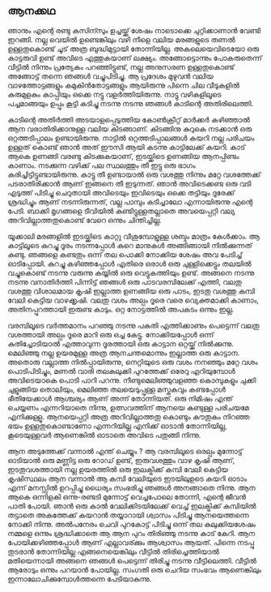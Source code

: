 ## ആനക്കഥ

ഞാനും എന്റെ രണ്ടു കസിന്സും ഉച്ചയ്ക്ക് ശേഷം നാടൊക്കെ ചുറ്റിക്കാണാൻ വേണ്ടി ഇറങ്ങി. നല്ല വെയിൽ ഉണ്ടെങ്കിലും വഴി നീളെ വലിയ മരങ്ങളുടെ തണൽ ഉള്ളതുകൊണ്ട് ചൂട് അത്ര ബുദ്ധിമുട്ടായി തോന്നിയില്ല. അകലെയെവിടെയോ ഒരു കാട്ടരുവി ഉണ്ട് അവിടെ എത്തുകയാണ് ലക്ഷ്യം. അങ്ങോട്ടൊന്നും പോകരുതെന്ന് വീട്ടിൽ നിന്നും പ്രത്യേകം പറഞ്ഞിട്ടുണ്ട്, നല്ല അനുസരണ ഉള്ളതുകൊണ്ട് അങ്ങോട്ട് തന്നെ ഞങ്ങൾ വച്ചുപിടിച്ചു. ആ പ്രദേശം മുഴുവൻ വലിയ വാഴത്തോട്ടങ്ങളും കമുകിൻതോട്ടങ്ങളും ആയിരുന്നു പിന്നെ ചില വീടുകളിൽ കുരുമുളകും കാപ്പിയും ഒക്കെ നട്ടു വളർത്തിയിരുന്നു. നാട്ടു വഴികളിലൂടെ പച്ചമാങ്ങയും ഉപ്പും കൂട്ടി കടിച്ചു നടന്നു നടന്നു ഞങ്ങൾ കാടിന്റെ അതിരിലെത്തി.

കാടിന്റെ അതിർത്തി അടയാളപ്പെടുത്തിയ കോൺക്രീറ്റ് മാർക്കർ കഴിഞ്ഞാൽ ആന വരാതിരിക്കാനുള്ള വലിയ കിടങ്ങാണ്. കിടങ്ങിനു കുറുകെ നടക്കാൻ ഒരു ഒറ്റത്തടിപ്പാലം ഉണ്ടായിരുന്നു. നാട്ടിൽ ഒറ്റത്തടിപ്പാലങ്ങൾ കയറി നല്ല പരിചയം ഉള്ളത് കൊണ്ട് ഞാൻ അത് ഈസി ആയി കടന്നു കാട്ടിലേക്ക് കയറി. കാട് ആകെ ഉണങ്ങി വരണ്ടു കിടക്കുകയാണ്, ഇടയ്ക്കിടെ ഉണങ്ങിയ ആനപ്പിണ്ടം കാണാം. നടക്കുന്ന വഴിക്ക് പല സ്ഥലത്തും തീ ഇട്ടു ഒരു ഭാഗം കരിച്ചിട്ടിട്ടുണ്ടായിരുന്നു. കാട്ടു തീ ഉണ്ടായാൽ ഒരു വശത്തു നിന്നും മറ്റേ വശത്തേക്ക് പടരാതിരിക്കാൻ ആണ് ഇങ്ങനെ തീ ഇടുന്നത്. ഞാൻ അവിടെക്കണ്ട ഒരു വടി എടുത്ത് പിടിച്ചു ചെറുതായി അവിടെയും ഇവിടെയും ഒക്കെ തട്ടിയും ദൂരേക്ക് ശ്രദ്ധിച്ചും ആണ് നടന്നിരുന്നത്, വല്ല പാമ്പും കടിച്ചാലോ എന്നായിരുന്നു എന്റെ പേടി. ബാക്കി മൃഗങ്ങളെ ടീവിയിൽ കണ്ടിട്ടുള്ളതല്ലാതെ അവയെപ്പറ്റി വല്യ അറിവില്ലാത്തതുകൊണ്ട് വേറെ ഒന്നും ചിന്തിച്ചില്ല.

യൂക്കാലി മരങ്ങളിൽ ഇടയ്ക്കിടെ കാറ്റു വീശുമ്പോളുള്ള ശബ്ദം മാത്രം കേൾക്കാം. ആ കാട്ടിലൂടെ കുറച്ചു ദൂരം നടന്നപ്പോൾ കുറെ മാനുകൾ അങ്ങിങ്ങായി നിൽക്കുന്നത് കണ്ടു. ഞങ്ങളെ കണ്ടതും ഒന്ന് തല പൊക്കി നോക്കിയ ശേഷം അവ പേടിച്ച് ഓടിപ്പോയി. കുറച്ചു കഴിഞ്ഞപ്പോൾ എതിരെ ഒരാൾ ഒരു ചുള്ളിക്കെട്ടും തലയിൽ വച്ചുകൊണ്ട് നടന്നു വരുന്നു കയ്യിൽ ഒരു വെട്ടുകത്തിയും ഉണ്ട്. അങ്ങനെ നടന്നു നടന്നു വനാതിർത്തി പിന്നിട്ട് ഞങ്ങൾ ഒരു പാടവരമ്പിലേക്ക് എത്തി, വലതു വശത്തു വിശാലമായ കൃഷി ഇല്ലാത്ത ഉണങ്ങിയ ഒരു പാടം, ഇടതു വശത്തു കമ്പി വേലി കെട്ടിയ വാഴക്കൃഷി. വലതു വശം അല്പം ദൂരെ വരെ വ്യെക്തമാക്കി കാണാം, അതിനപ്പുറത്തായി ഇരുണ്ട കാടും. ഒറ്റ നോട്ടത്തിൽ അപകടം ഒന്നും ഇല്ല.

വരമ്പിലൂടെ വർത്തമാനം പറഞ്ഞു നടന്നു പകുതി എത്തിക്കാണും പെട്ടെന്ന് വലതു വശത്തായി അല്പം ദൂരെ മാറി ഒരു ഒച്ച കേട്ടു. നോക്കിയപ്പോൾ ഒന്ന് കുതിച്ചോടിയാൽ എത്താവുന്ന ദൂരത്തായി ഒരു കാട്ടാന ഒറ്റയ്ക്ക് നിൽക്കുന്നു. മെലിഞ്ഞു നല്ല ഉയരമുള്ള അത്ര ആനചന്തമൊന്നും ഇല്ലാത്ത ഒരു കാട്ടാന. അതൊരു വല്ലാത്ത നിൽപ്പായിരുന്നു, നെറ്റിയുടെ ഒരു വശം നനഞ്ഞും മറ്റേ വശം പൊടിപിടിച്ചും, മണൽ വാരി തലകുലുക്കി പുറത്തേക്ക് ഒരേറു എറിയുമ്പോൾ അവിടെയാകെ പൊടി പാറി പറന്നു. നീണ്ടുമെലിഞ്ഞുവളഞ്ഞ കൊമ്പുകളും ചുക്കി ചുളുങ്ങിയ തൊലിയും, മെലിഞ്ഞ തലയെടുപ്പുള്ള മസ്തകവും കണ്ടപ്പോൾ ഭീതിയേക്കാൾ ആശ്ചര്യം ആണ് അന്ന് തോന്നിയത്. ഒരു നിമിഷം എന്ത് ചെയ്യണം എന്നറിയാതെ നിന്നു, ഉത്സവത്തിന് ആനയെ കണ്ടുള്ള പരിചയമേ എനിക്കുള്ളൂ. ആനയെപ്പറ്റി അത്ര അറിവില്ലാത്തതു കൊണ്ടും കൗതുകം നിറഞ്ഞ ഭയം ഉള്ളതുകൊണ്ടാണോ എന്നറിയില്ല എനിക്ക് ഓടാൻ തോന്നിയില്ല, കൂടെയുള്ളവർ ആണെങ്കിൽ ഓടാതെ അവിടെ പതുങ്ങി നിന്നു.

ആന അടുത്തേക്ക് വന്നാൽ എന്ത് ചെയ്യും ? ആ വരമ്പിലൂടെ ഒരല്പം മുന്നോട്ട് ഓടിയാൽ ഒരു മണ്ണിട്ട ഒരു റോഡ് ഉണ്ട്, ഇരുവശത്തും വാഴ കൃഷി ആണ്, ഇടതുവശത്തായി നല്ല ഉയരത്തിൽ ഒരു ഇലക്ട്രിക്ക് കമ്പി വേലി കെട്ടിയ കൃഷിസ്ഥലം ആന വന്നാൽ ആ കമ്പി വേലിയുടെ ഇടയിലുഉടെ കയറി ഓടാം എന്ന് മനസ്സിൽ ഉറപ്പിച്ചു ധൈര്യം സംഭരിച്ചു ഞങ്ങൾ അനങ്ങാതെ നിന്നു. ആന ആകെ ഒന്നിളകി ഒന്നു-രണ്ടടി മുന്നോട്ട് വെച്ചപോലെ തോന്നി, എന്റെ ജീവൻ പാതി പോയി. ഞാൻ ഒരു കാൽ വേലിക്കിടയിലേക്ക് വെച്ച് ഇലക്ട്രിക്ക് കമ്പിയിൽ തട്ടാതെ അകത്തേക്ക് കയറാൻ തയ്യാറായി ശ്വാസം പിടിച്ചു ആനയെത്തന്നെ നോക്കി നിന്നു. അൽപനേരം ചെവി പുറകോട്ട് പിടിച്ചു ഒന്ന് തല കുലുക്കിയശേഷം നമ്മളെ ഒന്നും ശ്രദ്ധിക്കാതെ ആ ആന പുറം തിരിഞ്ഞു നടന്നു കാട് കേറി. ആന പോയിക്കഴിഞ്ഞപ്പോൾ ആണ് എല്ലാവര്ക്കും ആശ്വാസം ആയത്. പിന്നെ നടപ്പു തുടരാൻ തോന്നിയില്ല എങ്ങനെയെങ്കിലും വീട്ടിൽ തിരിച്ചെത്തിയാൽ മതിയെന്നായി അങ്ങനെ ഞങ്ങൾ പെട്ടെന്ന് തിരിച്ചു നടന്നു വീട്ടിലെത്തി. വീട്ടിൽ ആരോടും ഒന്നും പറയാൻ പോയില്ല. സംഗതി ഒരു ചെറിയ സംഭവം ആണെങ്കിലും ഇന്നാലോചിക്കുമ്പോൾത്തന്നെ പേടിയാകുന്നു.
